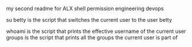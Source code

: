 my second readme for ALX shell permission engineering devops

su betty is the script that switches the current user to the user betty

whoami is the script that prints the effective username of the current user
groups is the script that prints all the groups the current user is part of
